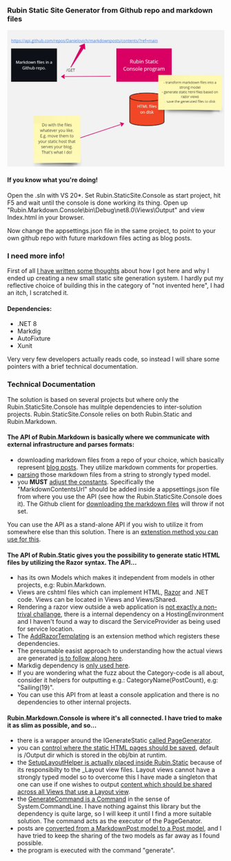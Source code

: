### Rubin Static Site Generator from Github repo and markdown files

![](https://raw.githubusercontent.com/Danielovich/RubinStatic/main/doc/assets/basicdesc.jpg)

#### If you know what you're doing!

Open the .sln with VS 20*. Set Rubin.StaticSite.Console as start project, hit F5 and wait until the console is done working its thing. Open up "Rubin.Markdown.Console\bin\Debug\net8.0\Views\Output" and view Index.html in your browser.

Now change the appsettings.json file in the same project, to point to your own github repo with future markdown files acting as blog posts.

### I need more info!

First of all [I have written some thoughts](designthoughts.md) about how I got here and why I ended up creating a new small static site generation system. I hardly put my reflective choice of building this in the category of "not invented here", I had an itch, I scratched it.

#### Dependencies:

- .NET 8
- Markdig
- AutoFixture
- Xunit

Very very few developers actually reads code, so instead I will share some pointers with a brief technical documentation.

### Technical Documentation

The solution is based on several projects but where only the Rubin.StaticSite.Console has mulitple dependencies to inter-solution projects. Rubin.StaticSite.Console relies on both Rubin.Static and Rubin.Markdown.

#### The API of Rubin.Markdown is basically where we communicate with  external infrastructure and parses formats:

- downloading markdown files from a repo of your choice, which basically represent [blog posts](https://github.com/Danielovich/markdownposts). They utilize markdown comments for properties.
- [parsing](https://github.com/Danielovich/RubinStatic/blob/main/src/Rubin.Markdown/Parsers/MarkdownPostParser.cs) those markdown files from a string to strongly typed model.
- you **MUST** [adjust the constants](https://github.com/Danielovich/RubinStatic/blob/main/src/Rubin.Markdown/Constants.cs). Specifically the "MarkdownContentsUrl" should be added inside a appsettings.json file from where you use the API (see how the Rubin.StaticSite.Console does it). The Github client for [downloading the markdown files](https://github.com/Danielovich/RubinStatic/blob/main/src/Rubin.Markdown/GithubClient/GitHubApiService.cs) will throw if not set.

You can use the API as a stand-alone API if you wish to utilize it from somewhere else than this solution. There is an [extenstion method you can use for this](https://github.com/Danielovich/RubinStatic/blob/main/src/Rubin.Markdown/Extensions/StartupExtensions.cs).


#### The API of Rubin.Static gives you the possibility to generate static HTML files by utilizing the Razor syntax. The API...

- has its own Models which makes it independent from models in other projects, e.g: Rubin.Markdown.
- Views are cshtml files which can implement HTML, [Razor](https://www.w3schools.com/asp/razor_syntax.asp) and .NET code. Views can be located in Views and Views/Shared.
- Rendering a razor view outside a web application is [not exactly a non-trival challange](https://github.com/Danielovich/RubinStatic/blob/main/src/Rubin.Static/Infrastructure/Renderer.cs), there is a internal dependency on a HostingEnvironment and I haven't found a way to discard the ServiceProvider as being used for service location. 
- The [AddRazorTemplating](https://github.com/Danielovich/RubinStatic/blob/main/src/Rubin.Static/Infrastructure/StartupExtensions.cs) is an extension method which registers these dependencies.
- The presumable easist approach to understanding how the actual views are generated [is to follow along here](https://github.com/Danielovich/RubinStatic/blob/main/src/Rubin.Static/Services/GenerateStaticService.cs).
- Markdig dependency is [only used here](https://github.com/Danielovich/RubinStatic/blob/main/src/Rubin.Static/Services/TransformMarkdownToHTMLService.cs).
- If you are wondering what the fuzz about the Category-code is all about, consider it helpers for outputting e.g.: CategoryName(PostCount), e.g: "Sailing(19)".
- You can use this API from at least a console application and there is no dependencies to other internal projects.

#### Rubin.Markdown.Console is where it's all connected. I have tried to make it as slim as possible, and so...

- there is a wrapper around the IGenerateStatic [called PageGenerator](https://github.com/Danielovich/RubinStatic/blob/main/src/Rubin.Markdown.Console/Generators/PageGenerator.cs).
- you can [control where the static HTML pages should be saved](https://github.com/Danielovich/RubinStatic/blob/main/src/Rubin.Markdown.Console/Generators/FileSaver.cs), default is /Output dir which is stored in the obj/bin at runtim.
- the [SetupLayoutHelper is actually placed inside Rubin.Static](https://github.com/Danielovich/RubinStatic/blob/main/src/Rubin.Static/Infrastructure/LayoutHelper.cs) because of its responsibilty to the _Layout view files. Layout views cannot have a strongly typed model so to overcome this I have made a singleton that one can use if one wishes to output [content which should be shared across all Views that use a Layout view](https://github.com/Danielovich/RubinStatic/blob/main/src/Rubin.Static/Views/Shared/_Layout.cshtml). 
- the [GenerateCommand is a Command](https://github.com/Danielovich/RubinStatic/blob/main/src/Rubin.Markdown.Console/GenerateCommand.cs) in the sense of System.CommandLine. I have nothing against this library but the dependency is quite large, so I will keep  it until I find a more suitable solution. The command acts as the executor of the PageGenator.
- posts are [converted from a MarkdownPost model to a Post model](https://github.com/Danielovich/RubinStatic/blob/main/src/Rubin.Markdown.Console/Mappers/PostService.cs), and I have tried to keep the sharing of the two models as far away as I found possible.
- the program is executed with the command "generate".